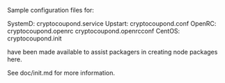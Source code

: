 Sample configuration files for:

SystemD: cryptocoupond.service
Upstart: cryptocoupond.conf
OpenRC:  cryptocoupond.openrc
         cryptocoupond.openrcconf
CentOS:  cryptocoupond.init

have been made available to assist packagers in creating node packages here.

See doc/init.md for more information.

